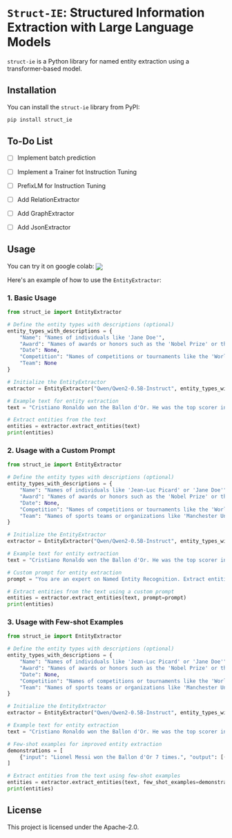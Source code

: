 # `Struct-IE`: Structured Information Extraction with Large Language Models

`struct-ie` is a Python library for named entity extraction using a transformer-based model.

## Installation

You can install the `struct-ie` library from PyPI:

```bash
pip install struct_ie
```

## To-Do List

- [ ] Implement batch prediction
- [ ] Implement a Trainer fot Instruction Tuning
- [ ] PrefixLM for Instruction Tuning
- [ ] Add RelationExtractor
- [ ] Add GraphExtractor
- [ ] Add JsonExtractor


## Usage

You can try it on google colab: <a href="https://colab.research.google.com/drive/1RjtZ8xWg6KU4ztHiRfSSrEr1UeZr6eZ2?usp=sharing">
        <img align="center" src="https://colab.research.google.com/assets/colab-badge.svg" />
</a>

Here's an example of how to use the `EntityExtractor`:

### 1. Basic Usage

```python
from struct_ie import EntityExtractor

# Define the entity types with descriptions (optional)
entity_types_with_descriptions = {
    "Name": "Names of individuals like 'Jane Doe'",
    "Award": "Names of awards or honors such as the 'Nobel Prize' or the 'Pulitzer Prize'",
    "Date": None,
    "Competition": "Names of competitions or tournaments like the 'World Cup' or the 'Olympic Games'",
    "Team": None
}

# Initialize the EntityExtractor
extractor = EntityExtractor("Qwen/Qwen2-0.5B-Instruct", entity_types_with_descriptions, device="cpu")

# Example text for entity extraction
text = "Cristiano Ronaldo won the Ballon d'Or. He was the top scorer in the UEFA Champions League in 2018."

# Extract entities from the text
entities = extractor.extract_entities(text)
print(entities)
```

### 2. Usage with a Custom Prompt

```python
from struct_ie import EntityExtractor

# Define the entity types with descriptions (optional)
entity_types_with_descriptions = {
    "Name": "Names of individuals like 'Jean-Luc Picard' or 'Jane Doe'",
    "Award": "Names of awards or honors such as the 'Nobel Prize' or the 'Pulitzer Prize'",
    "Date": None,
    "Competition": "Names of competitions or tournaments like the 'World Cup' or the 'Olympic Games'",
    "Team": "Names of sports teams or organizations like 'Manchester United' or 'FC Barcelona'"
}

# Initialize the EntityExtractor
extractor = EntityExtractor("Qwen/Qwen2-0.5B-Instruct", entity_types_with_descriptions, device="cpu")

# Example text for entity extraction
text = "Cristiano Ronaldo won the Ballon d'Or. He was the top scorer in the UEFA Champions League in 2018."

# Custom prompt for entity extraction
prompt = "You are an expert on Named Entity Recognition. Extract entities from this text."

# Extract entities from the text using a custom prompt
entities = extractor.extract_entities(text, prompt=prompt)
print(entities)
```

### 3. Usage with Few-shot Examples

```python
from struct_ie import EntityExtractor

# Define the entity types with descriptions (optional)
entity_types_with_descriptions = {
    "Name": "Names of individuals like 'Jean-Luc Picard' or 'Jane Doe'",
    "Award": "Names of awards or honors such as the 'Nobel Prize' or the 'Pulitzer Prize'",
    "Date": None,
    "Competition": "Names of competitions or tournaments like the 'World Cup' or the 'Olympic Games'",
    "Team": "Names of sports teams or organizations like 'Manchester United' or 'FC Barcelona'"
}

# Initialize the EntityExtractor
extractor = EntityExtractor("Qwen/Qwen2-0.5B-Instruct", entity_types_with_descriptions, device="cpu")

# Example text for entity extraction
text = "Cristiano Ronaldo won the Ballon d'Or. He was the top scorer in the UEFA Champions League in 2018."

# Few-shot examples for improved entity extraction
demonstrations = [
    {"input": "Lionel Messi won the Ballon d'Or 7 times.", "output": [("Lionel Messi", "Name"), ("Ballon d'Or", "Award")]}
]

# Extract entities from the text using few-shot examples
entities = extractor.extract_entities(text, few_shot_examples=demonstrations)
print(entities)
```

## License

This project is licensed under the Apache-2.0.